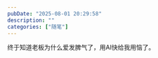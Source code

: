 ```yaml
---
pubDate: "2025-08-01 20:29:58"
description: ""
categories: ["随笔"]
---
```

终于知道老板为什么爱发脾气了，用AI快给我用恼了。

